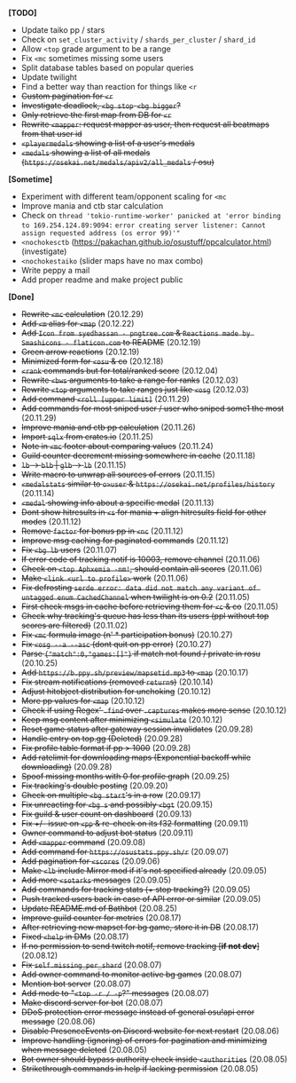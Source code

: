 
**[TODO]**
- Update taiko pp / stars
- Check on `set_cluster_activity` / `shards_per_cluster` / `shard_id`
- Allow `<top` grade argument to be a range
- Fix `<mc` sometimes missing some users
- Split database tables based on popular queries
- Update twilight
- Find a better way than reaction for things like `<r`
- ~~Custom pagination for `<r`~~
- ~~Investigate deadlock, `<bg stop`-`<bg bigger`?~~
- ~~Only retrieve the first map from DB for `<r`~~
- ~~Rewrite `<mapper`: request mapper as user, then request all beatmaps from that user id~~
- ~~`<playermedals` showing a list of a user's medals~~
- ~~`<medals` showing a list of all medals (`https://osekai.net/medals/apiv2/all_medals` / osu)~~

**[Sometime]**
- Experiment with different team/opponent scaling for `<mc`
- Improve mania and ctb star calculation
- Check on `thread 'tokio-runtime-worker' panicked at 'error binding to 169.254.124.89:9094:`
    `error creating server listener: Cannot assign requested address (os error 99)'"`
- `<nochokesctb` (https://pakachan.github.io/osustuff/ppcalculator.html) (investigate)
- `<nochokestaiko` (slider maps have no max combo)
- Write peppy a mail
- Add proper readme and make project public

**[Done]**
- ~~Rewrite `<mc` calculation~~ (20.12.29)
- ~~Add `<m` alias for `<map`~~ (20.12.22)
- ~~Add `Icon from syedhassan - pngtree.com` & `Reactions made by Smashicons - flaticon.com` to README~~ (20.12.19)
- ~~Green arrow reactions~~ (20.12.19)
- ~~Minimized form for `<osu` & co~~ (20.12.18)
- ~~`<rank` commands but for total/ranked score~~ (20.12.04)
- ~~Rewrite `<bws` arguments to take a range for ranks~~ (20.12.03)
- ~~Rewrite `<top` arguments to take ranges just like `<osg`~~ (20.12.03)
- ~~Add command `<roll [upper limit]`~~ (20.11.29)
- ~~Add commands for most sniped user / user who sniped some1 the most~~ (20.11.29)
- ~~Improve mania and ctb pp calculation~~ (20.11.26)
- ~~Import `sqlx` from crates.io~~ (20.11.25)
- ~~Note in `<mc` footer about comparing values~~ (20.11.24)
- ~~Guild counter decrement missing somewhere in cache~~ (20.11.18)
- ~~`lb` -> `blb` | `glb` -> `lb`~~ (20.11.15)
- ~~Write macro to unwrap all sources of errors~~ (20.11.15)
- ~~`<medalstats` similar to `o>user` & `https://osekai.net/profiles/history`~~ (20.11.14)
- ~~`<medal` showing info about a specific medal~~ (20.11.13)
- ~~Dont show hitresults in `<s` for mania + align hitresults field for other modes~~ (20.11.12)
- ~~Remove `factor` for bonus pp in `<nc`~~ (20.11.12)
- ~~Improve msg caching for paginated commands~~ (20.11.12)
- ~~Fix `<bg lb` users~~ (20.11.07)
- ~~If error code of tracking notif is 10003, remove channel~~ (20.11.06)
- ~~Check on `<top Aphxemia -nm!`, should contain all scores~~ (20.11.06)
- ~~Make `<link <url to profile>` work~~ (20.11.06)
- ~~Fix defrosting `serde error: data did not match any variant of untagged enum CachedChannel` when twilight is on 0.2~~ (20.11.05)
- ~~First check msgs in cache before retrieving them for `<c` & co~~ (20.11.05)
- ~~Check why tracking's queue has less than its users (ppl without top scores are filtered)~~ (20.11.02)
- ~~Fix `<mc` formula image (n' * participation bonus)~~ (20.10.27)
- ~~Fix `<osg --a --asc` (dont quit on pp error)~~ (20.10.27)
- ~~Parse `{"match":0,"games:[]"}` if match not found / private in rosu~~ (20.10.25)
- ~~Add `https://b.ppy.sh/preview/mapsetid.mp3` to `<map`~~ (20.10.17)
- ~~Fix stream notifications (removed `return`s)~~ (20.10.14)
- ~~Adjust hitobject distribution for unchoking~~ (20.10.12)
- ~~More pp values for `<map`~~ (20.10.12)
- ~~Check if using Regex' `.find` over `.captures` makes more sense~~ (20.10.12)
- ~~Keep msg content after minimizing `<simulate`~~ (20.10.12)
- ~~Reset game status after gateway session invalidates~~ (20.09.28)
- ~~Handle entry on top.gg (Deleted)~~ (20.09.28)
- ~~Fix profile table format if pp > 1000~~ (20.09.28)
- ~~Add ratelimit for downloading maps (Exponential backoff while downloading)~~ (20.09.28)
- ~~Spoof missing months with 0 for profile graph~~ (20.09.25)
- ~~Fix tracking's double posting~~ (20.09.20)
- ~~Check on multiple `<bg start`'s in a row~~ (20.09.17)
- ~~Fix unreacting for `<bg s` and possibly `<bgt`~~ (20.09.15)
- ~~Fix guild & user count on dashboard~~ (20.09.13)
- ~~Fix +/- issue on `<pp` & re-check on its f32 formatting~~ (20.09.11)
- ~~Owner command to adjust bot status~~ (20.09.11)
- ~~Add `<mapper` command~~ (20.09.08)
- ~~Add command for `https://osustats.ppy.sh/r`~~ (20.09.07)
- ~~Add pagination for `<scores`~~ (20.09.06)
- ~~Make `<lb` include Mirror mod if it's not specified already~~ (20.09.05)
- ~~Add more `<sotarks` messages~~ (20.09.05)
- ~~Add commands for tracking stats (+ stop tracking?)~~ (20.09.05)
- ~~Push tracked users back in case of API error or similar~~ (20.09.05)
- ~~Update README.md of Bathbot~~ (20.08.25)
- ~~Improve guild counter for metrics~~ (20.08.17)
- ~~After retrieving new mapset for bg game, store it in DB~~ (20.08.17)
- ~~Fixed `<help` in DMs~~ (20.08.17)
- ~~If no permission to send twitch notif, remove tracking [__if not dev__]~~ (20.08.12)
- ~~Fix `self.missing_per_shard`~~ (20.08.07)
- ~~Add owner command to monitor active bg games~~ (20.08.07)
- ~~Mention bot server~~ (20.08.07)
- ~~Add mode to "`<top -r / -p`?" messages~~ (20.08.07)
- ~~Make discord server for bot~~ (20.08.07)
- ~~DDoS protection error message instead of general osu!api error message~~ (20.08.06)
- ~~Disable PresenceEvents on Discord website for next restart~~ (20.08.06)
- ~~Improve handling (ignoring) of errors for pagination and minimizing when message deleted~~ (20.08.05)
- ~~Bot owner should bypass authority check inside `<authorities`~~ (20.08.05)
- ~~Strikethrough commands in help if lacking permission~~ (20.08.05)